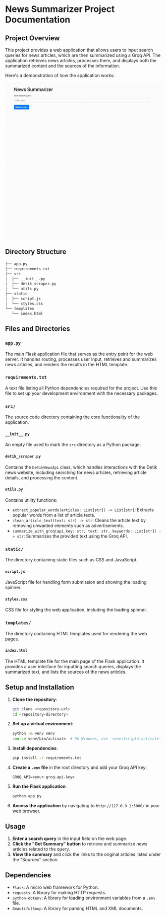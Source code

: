 # News Summarizer Project Documentation

## Project Overview

This project provides a web application that allows users to input search queries for news articles, which are then summarized using a Groq API. The application retrieves news articles, processes them, and displays both the summarized content and the sources of the information.

Here's a demonstration of how the application works:


<div>
  <img align="center" src="references/example.gif">
</div>

## Directory Structure

```plaintext
├── app.py
├── requirements.txt
├── src
│  ├── __init__.py
│  ├── detik_scraper.py
│  └── utils.py
├── static
│  ├── script.js
│  └── styles.css
└── templates
   └── index.html
```

## Files and Directories

### `app.py`

The main Flask application file that serves as the entry point for the web server. It handles routing, processes user input, retrieves and summarizes news articles, and renders the results in the HTML template.

### `requirements.txt`

A text file listing all Python dependencies required for the project. Use this file to set up your development environment with the necessary packages.

### `src/`

The source code directory containing the core functionality of the application.

#### `__init__.py`

An empty file used to mark the `src` directory as a Python package.

#### `detik_scraper.py`

Contains the `DetikNewsApi` class, which handles interactions with the Detik news website, including searching for news articles, retrieving article details, and processing the content.

#### `utils.py`

Contains utility functions:
- `extract_popular_words(articles: List[str]) -> List[str]`: Extracts popular words from a list of article texts.
- `clean_article_text(text: str) -> str`: Cleans the article text by removing unwanted elements such as advertisements.
- `summarize_with_groq(api_key: str, text: str, keywords: List[str]) -> str`: Summarizes the provided text using the Groq API.

### `static/`

The directory containing static files such as CSS and JavaScript.

#### `script.js`

JavaScript file for handling form submission and showing the loading spinner.

#### `styles.css`

CSS file for styling the web application, including the loading spinner.

### `templates/`

The directory containing HTML templates used for rendering the web pages.

#### `index.html`

The HTML template file for the main page of the Flask application. It provides a user interface for inputting search queries, displays the summarized text, and lists the sources of the news articles.

## Setup and Installation

1. **Clone the repository**:

   ```bash
   git clone <repository-url>
   cd <repository-directory>
   ```

2. **Set up a virtual environment**:

   ```bash
   python -m venv venv
   source venv/bin/activate  # On Windows, use `venv\Scripts\activate`
   ```

3. **Install dependencies**:

   ```bash
   pip install -r requirements.txt
   ```

4. **Create a `.env` file** in the root directory and add your Groq API key:

   ```plaintext
   GROQ_API=<your-groq-api-key>
   ```

5. **Run the Flask application**:

   ```bash
   python app.py
   ```

6. **Access the application** by navigating to `http://127.0.0.1:5000/` in your web browser.

## Usage

1. **Enter a search query** in the input field on the web page.
2. **Click the "Get Summary" button** to retrieve and summarize news articles related to the query.
3. **View the summary** and click the links to the original articles listed under the "Sources" section.

## Dependencies

- `Flask`: A micro web framework for Python.
- `requests`: A library for making HTTP requests.
- `python-dotenv`: A library for loading environment variables from a `.env` file.
- `BeautifulSoup`: A library for parsing HTML and XML documents.